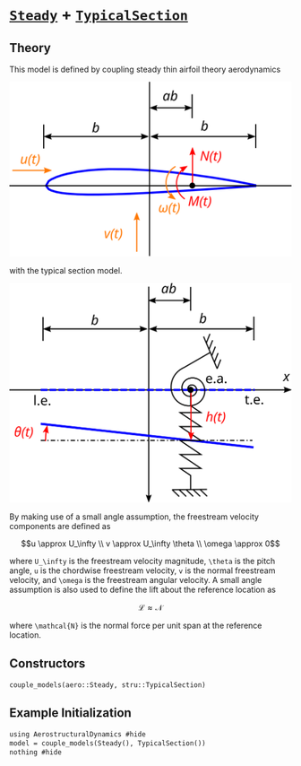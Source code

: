 # [`Steady`](@ref) + [`TypicalSection`](@ref)

## Theory

This model is defined by coupling steady thin airfoil theory aerodynamics

![](../airfoil.svg)

with the typical section model.  

![](../typical-section.svg)

By making use of a small angle assumption, the freestream velocity components are defined as
```math
u \approx U_\infty \\
v \approx U_\infty \theta \\
\omega \approx 0
```
where ``U_\infty`` is the freestream velocity magnitude, ``\theta`` is the pitch angle, ``u`` is the chordwise freestream velocity, ``v`` is the normal freestream velocity, and ``\omega`` is the freestream angular velocity. A small angle assumption is also used to define the lift about the reference location as
```math
\mathcal{L} \approx \mathcal{N}
```
where ``\mathcal{N}`` is the normal force per unit span at the reference location.

## Constructors

```@docs
couple_models(aero::Steady, stru::TypicalSection)
```

## Example Initialization

```@example steady-section
using AerostructuralDynamics #hide
model = couple_models(Steady(), TypicalSection())
nothing #hide
```
